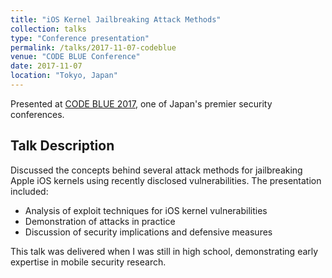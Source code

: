 ```yaml
---
title: "iOS Kernel Jailbreaking Attack Methods"
collection: talks
type: "Conference presentation"
permalink: /talks/2017-11-07-codeblue
venue: "CODE BLUE Conference"
date: 2017-11-07
location: "Tokyo, Japan"
---
```


Presented at [CODE BLUE 2017](https://codeblue.jp/2017/contents/speakers.html), one of Japan's premier security conferences.

## Talk Description

Discussed the concepts behind several attack methods for jailbreaking Apple iOS kernels using recently disclosed vulnerabilities. The presentation included:

- Analysis of exploit techniques for iOS kernel vulnerabilities
- Demonstration of attacks in practice
- Discussion of security implications and defensive measures

This talk was delivered when I was still in high school, demonstrating early expertise in mobile security research.